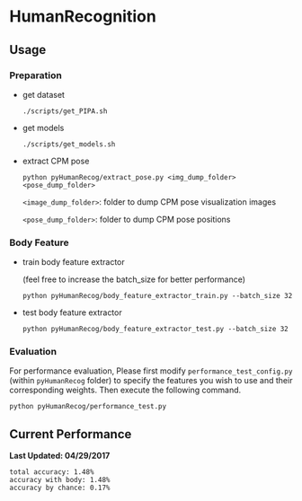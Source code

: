 # HumanRecognition

## Usage

### Preparation

+ get dataset

	```
	./scripts/get_PIPA.sh
	```

+ get models

	```
	./scripts/get_models.sh
	```
	
+ extract CPM pose

	```
	python pyHumanRecog/extract_pose.py <img_dump_folder> <pose_dump_folder>
	```
	`<image_dump_folder>`: folder to dump CPM pose visualization images

	`<pose_dump_folder>`: folder to dump CPM pose positions

### Body Feature 

+ train body feature extractor

	(feel free to increase the batch\_size for better performance)
	
	```
	python pyHumanRecog/body_feature_extractor_train.py --batch_size 32
	```
	
+ test body feature extractor

	```
	python pyHumanRecog/body_feature_extractor_test.py --batch_size 32
	```

### Evaluation

For performance evaluation, Please first modify `performance_test_config.py` (within `pyHumanRecog` folder) to specify the features you wish to use and their corresponding weights. Then execute the following command.

```
python pyHumanRecog/performance_test.py
```

	
## Current Performance

**Last Updated: 04/29/2017**

```
total accuracy: 1.48%
accuracy with body: 1.48%
accuracy by chance: 0.17%
```